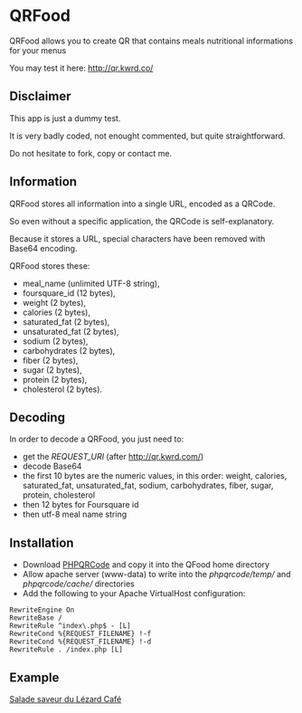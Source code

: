 QRFood
======

QRFood allows you to create QR that contains meals nutritional informations for your menus

You may test it here: http://qr.kwrd.co/

Disclaimer
----------
This app is just a dummy test.

It is very badly coded, not enought commented, but quite straightforward.

Do not hesitate to fork, copy or contact me.

Information
-----------
QRFood stores all information into a single URL, encoded as a QRCode.

So even without a specific application, the QRCode is self-explanatory.

Because it stores a URL, special characters have been removed with Base64 encoding.

QRFood stores these:
- meal_name (unlimited UTF-8 string),
- foursquare_id (12 bytes),
- weight (2 bytes), 
- calories (2 bytes),
- saturated_fat (2 bytes),
- unsaturated_fat (2 bytes),
- sodium (2 bytes),
- carbohydrates (2 bytes),
- fiber (2 bytes),
- sugar (2 bytes),
- protein (2 bytes),
- cholesterol (2 bytes).
 
Decoding
--------
In order to decode a QRFood, you just need to:
- get the *REQUEST_URI* (after http://qr.kwrd.com/)
- decode Base64
- the first 10 bytes are the numeric values, in this order: weight, calories, saturated_fat, unsaturated_fat, sodium, carbohydrates, fiber, sugar, protein, cholesterol
- then 12 bytes for Foursquare id
- then utf-8 meal name string

Installation
------------
- Download [PHPQRCode](http://phpqrcode.sourceforge.net/) and copy it into the QFood home directory
- Allow apache server (www-data) to write into the *phpqrcode/temp/* and *phpqrcode/cache/* directories
- Add the following to your Apache VirtualHost configuration:

```
RewriteEngine On
RewriteBase /
RewriteRule ^index\.php$ - [L]
RewriteCond %{REQUEST_FILENAME} !-f
RewriteCond %{REQUEST_FILENAME} !-d
RewriteRule . /index.php [L]
```

Example
-------

[Salade saveur du Lézard Café](http://qr.kwrd.co/AZABaQADABcCJgAOAAMAAwALAFRKx1nJ+WSlIOq2IONTYWxhZGUgc2F2ZXVyIGR1IEzDqXphcmQgQ2Fmw6k=)
